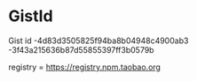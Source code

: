 # GistId

Gist id 
-4d83d3505825f94ba8b04948c4900ab3
-3f43a215636b87d55855397ff3b0579b

registry = https://registry.npm.taobao.org
